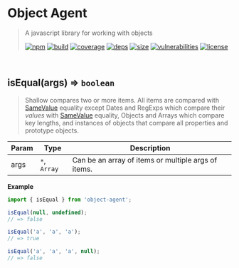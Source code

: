 # Object Agent

> A javascript library for working with objects
>
> [![npm][npm]][npm-url]
[![build][build]][build-url]
[![coverage][coverage]][coverage-url]
[![deps][deps]][deps-url]
[![size][size]][size-url]
[![vulnerabilities][vulnerabilities]][vulnerabilities-url]
[![license][license]][license-url]


<br><a name="isEqual"></a>

## isEqual(args) ⇒ <code>boolean</code>
> Shallow compares two or more items. All items are compared with [SameValue](https://developer.mozilla.org/en-US/docs/Web/JavaScript/Equality_comparisons_and_sameness#Same-value_equality) equality except Dates and RegExps which compare their _values_ with [SameValue](https://developer.mozilla.org/en-US/docs/Web/JavaScript/Equality_comparisons_and_sameness#Same-value_equality) equality, Objects and Arrays which compare key lengths, and instances of objects that compare all properties and prototype objects.


| Param | Type | Description |
| --- | --- | --- |
| args | <code>\*</code>, <code>Array</code> | Can be an array of items or multiple args of items. |

**Example**  
``` javascript
import { isEqual } from 'object-agent';

isEqual(null, undefined);
// => false

isEqual('a', 'a', 'a');
// => true

isEqual('a', 'a', 'a', null);
// => false
```

[npm]: https://img.shields.io/npm/v/object-agent.svg
[npm-url]: https://npmjs.com/package/object-agent
[build]: https://travis-ci.org/DarrenPaulWright/object-agent.svg?branch&#x3D;master
[build-url]: https://travis-ci.org/DarrenPaulWright/object-agent
[coverage]: https://coveralls.io/repos/github/DarrenPaulWright/object-agent/badge.svg?branch&#x3D;master
[coverage-url]: https://coveralls.io/github/DarrenPaulWright/object-agent?branch&#x3D;master
[deps]: https://david-dm.org/DarrenPaulWright/object-agent.svg
[deps-url]: https://david-dm.org/DarrenPaulWright/object-agent
[size]: https://packagephobia.now.sh/badge?p&#x3D;object-agent
[size-url]: https://packagephobia.now.sh/result?p&#x3D;object-agent
[vulnerabilities]: https://snyk.io/test/github/DarrenPaulWright/object-agent/badge.svg?targetFile&#x3D;package.json
[vulnerabilities-url]: https://snyk.io/test/github/DarrenPaulWright/object-agent?targetFile&#x3D;package.json
[license]: https://img.shields.io/github/license/DarrenPaulWright/object-agent.svg
[license-url]: https://npmjs.com/package/object-agent/LICENSE.md
